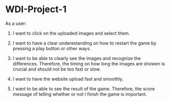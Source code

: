 # WDI-Project-1

As a user:

1) I want to click on the uploaded images and select them.

2) I want to have a clear underestanding on how to restart the game by pressing a play button or other ways.

3) I want to be able to clearly see the images and recognize the differences. Therefore, the timing on how long the images are showen is crucial and should not be too fast or slow.

4) I want to have the website upload fast and smoothly.

5) I want to be able to see the result of the game. Therefore, the score message of telling whether or not I finish the game is important.

